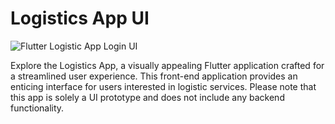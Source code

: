 # Logistics App UI

![Flutter Logistic App Login UI](https://github.com/Aabis-Ahmed-Hassan/logistics_app_get_started_ui/assets/149153919/40feff51-eecf-42b0-9e77-133ca8b783b3)

Explore the Logistics App, a visually appealing Flutter application crafted for a streamlined user experience. This front-end application provides an enticing interface for users interested in logistic services. Please note that this app is solely a UI prototype and does not include any backend functionality.
